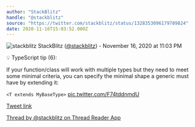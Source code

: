 ```yaml
---
author: "StackBlitz"
handle: "@stackblitz"
source: "https://twitter.com/stackblitz/status/1328353096179789824"
date: 2020-11-16T15:03:52.000Z
---
```


![stackblitz](https://pbs.twimg.com/profile_images/1579877335188221967/nadl7xwv_normal.jpg)
StackBlitz ([@stackblitz](https://twitter.com/stackblitz)) - November 16, 2020 at 11:03 PM

💡 TypeScript tip (6):

If your function/class will work with multiple types but they need to meet some minimal criteria, you can specify the minimal shape a generic must have by extending it:

`<T extends MyBaseType>` [pic.twitter.com/F74tddnmdU](https://twitter.com/stackblitz/status/1328353096179789824/video/1)

[Tweet link](https://twitter.com/stackblitz/status/1328353096179789824)

[Thread by @stackblitz on Thread Reader App](https://threadreaderapp.com/thread/1328353096179789824.html)
